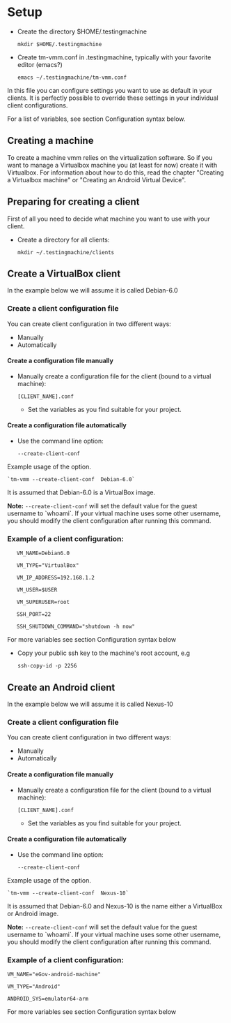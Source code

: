 # Setup 

* Create the directory $HOME/.testingmachine

  `mkdir $HOME/.testingmachine`

* Create tm-vmm.conf in .testingmachine, typically with your favorite editor (emacs?)

  `emacs ~/.testingmachine/tm-vmm.conf`

In this file you can configure settings you want to use as default in
your clients. It is perfectly possible to override these settings in
your individual client configurations.

For a list of variables, see section Configuration syntax below.

## Creating a machine

To create a machine vmm relies on the virtualization software. So if
you want to manage a Virtualbox machine you (at least for now) create
it with Virtualbox. For information about how to do this, read the
chapter "Creating a Virtualbox machine" or "Creating an Android
Virtual Device".


## Preparing for creating a client

First of all you need to decide what machine you want to use with your
client. 

* Create a directory for all clients:

  `mkdir ~/.testingmachine/clients`

## Create a VirtualBox client

In the example below we will assume it is called Debian-6.0

### Create a client configuration file

You can create client configuration in two different ways:

* Manually
* Automatically

#### Create a configuration file manually

* Manually create a configuration file for the client (bound to a virtual machine):

      [CLIENT_NAME].conf

    * Set the variables as you find suitable for your project.

#### Create a configuration file automatically

* Use the command line option:

    `--create-client-conf`

Example usage of the option.

    `tm-vmm --create-client-conf  Debian-6.0`

It is assumed that Debian-6.0 is a VirtualBox image.

__Note:__ `--create-client-conf` will set the default value for the guest username to \`whoami\`. If your virtual machine uses some other username, you should modify the client configuration after running this command.

### Example of a client configuration:

`   VM_NAME=Debian6.0`

`   VM_TYPE="VirtualBox"`

`   VM_IP_ADDRESS=192.168.1.2`

`   VM_USER=$USER`

`   VM_SUPERUSER=root`

`   SSH_PORT=22`

`   SSH_SHUTDOWN_COMMAND="shutdown -h now"`

For more variables see section Configuration syntax below

* Copy your public ssh key to the machine's root account, e.g

  `ssh-copy-id -p 2256 `

## Create an Android client




In the example below we will assume it is called Nexus-10

### Create a client configuration file

You can create client configuration in two different ways:

* Manually
* Automatically

#### Create a configuration file manually

* Manually create a configuration file for the client (bound to a virtual machine):

      [CLIENT_NAME].conf

    * Set the variables as you find suitable for your project.

#### Create a configuration file automatically

* Use the command line option:

    `--create-client-conf`

Example usage of the option.

    `tm-vmm --create-client-conf  Nexus-10`

It is assumed that Debian-6.0 and Nexus-10 is the name either a VirtualBox or Android image.

__Note:__ `--create-client-conf` will set the default value for the guest username to \`whoami\`. If your virtual machine uses some other username, you should modify the client configuration after running this command.

### Example of a client configuration:


`VM_NAME="eGov-android-machine"`

`VM_TYPE="Android"`

`ANDROID_SYS=emulator64-arm`

For more variables see section Configuration syntax below

